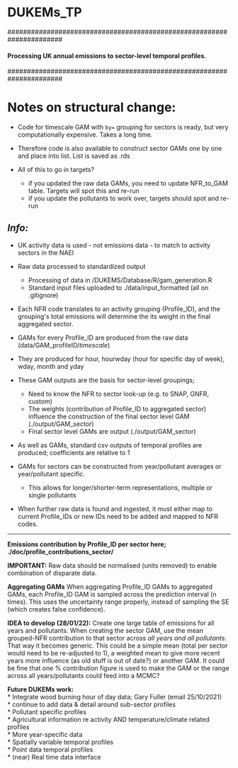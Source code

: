 # DUKEMs_TP

######################################################################
#### **Processing UK annual emissions to sector-level temporal profiles.**
######################################################################

# Notes on structural change: 
* Code for timescale GAM with `by=` grouping for sectors is ready, but very computationally expensive. Takes a long time. 
* Therefore code is also available to construct sector GAMs one by one and place into list. List is saved as .rds

* All of this to go in targets?
    * if you updated the raw data GAMs, you need to update NFR_to_GAM table. Targets will spot this and re-run
    * if you update the pollutants to work over, targets should spot and re-run


*Info:*
----------------

* UK activity data is used - not emissions data - to match to activity sectors in the NAEI
* Raw data processed to standardized output 
    * Processing of data in /DUKEMS/Database/R/gam_generation.R
    * Standard input files uploaded to ./data/input_formatted  (all on .gitignore)
* Each NFR code translates to an activity grouping (Profile_ID), and the grouping's total emissions will determine the its weight in the final aggregated sector.
* GAMs for every Profile_ID are produced from the raw data (data/GAM_profileID/*timescale*)
* They are produced for hour, hourwday (hour for specific day of week), wday, month and yday
* These GAM outputs are the basis for sector-level groupings;
    * Need to know the NFR to sector look-up (e.g. to SNAP, GNFR, custom)
    * The weights (contribution of Profile_ID to aggregated sector) influence the construction of the final sector level GAM (./output/GAM_sector)
    * Final sector level GAMs are output (./output/GAM_sector)
* As well as GAMs, standard csv outputs of temporal profiles are produced; coefficients are relative to 1

* GAMs for sectors can be constructed from year/pollutant averages or year/pollutant specific.  
    * This allows for longer/shorter-term representations, multiple or single pollutants

* When further raw data is found and ingested, it must either map to current Profile_IDs or new IDs need to be added and mapped to NFR codes. 

----------------

**Emissions contribution by Profile_ID per sector here; ./doc/profile_contributions_sector/**

**IMPORTANT:** Raw data should be normalised (units removed) to enable combination of disparate data.

**Aggregating GAMs** When aggregating Profile_ID GAMs to aggregated GAMs, each Profile_ID GAM is sampled across the prediction interval (n times). This uses the uncertainty range properly, instead of sampling the SE (which creates false confidence).   

**IDEA to develop (28/01/22):** Create one large table of emissions for all years and pollutants. When creating the sector GAM, use the mean grouped-NFR contribution to that sector across *all years and all pollutants*. That way it becomes generic. This could be a simple mean (total per sector would need to be re-adjusted to 1), a weighted mean to give more recent years more influence (as old stuff is out of date?) or another GAM. It could be fine that one % contribution figure is used to make the GAM or the range across all years/pollutants could feed into a MCMC?

**Future DUKEMs work:**\
    * Integrate wood burning hour of day data; Gary Fuller (email 25/10/2021)\
    * continue to add data & detail around sub-sector profiles\
    * Pollutant specific profiles\
    * Agricultural information re activity AND temperature/climate related profiles\
    * More year-specific data\
    * Spatially variable temporal profiles\
    * Point data temporal profiles\
    * (near) Real time data interface

